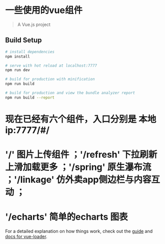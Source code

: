 # 一些使用的vue组件

> A Vue.js project

## Build Setup

``` bash
# install dependencies
npm install

# serve with hot reload at localhost:7777
npm run dev

# build for production with minification
npm run build

# build for production and view the bundle analyzer report
npm run build --report
```
# 现在已经有六个组件，入口分别是 本地ip:7777/#/
# '/' 图片上传组件 ；'/refresh' 下拉刷新上滑加载更多 ；'/spring' 原生瀑布流 ；'/linkage' 仿外卖app侧边栏与内容互动 ；
# '/echarts' 简单的echarts 图表
For a detailed explanation on how things work, check out the [guide](http://vuejs-templates.github.io/webpack/) and [docs for vue-loader](http://vuejs.github.io/vue-loader).
